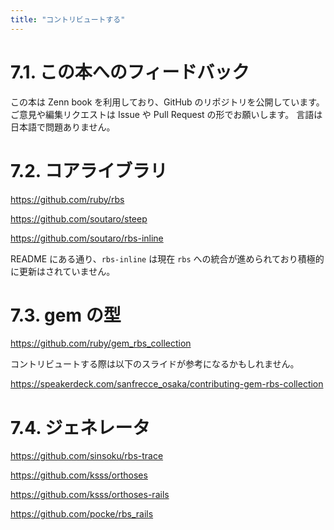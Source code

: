 ```yaml
---
title: "コントリビュートする"
---
```


# 7.1. この本へのフィードバック

この本は Zenn book を利用しており、GitHub のリポジトリを公開しています。
ご意見や編集リクエストは Issue や Pull Request の形でお願いします。
言語は日本語で問題ありません。

# 7.2. コアライブラリ

https://github.com/ruby/rbs

https://github.com/soutaro/steep

https://github.com/soutaro/rbs-inline

README にある通り、`rbs-inline` は現在 `rbs` への統合が進められており積極的に更新はされていません。

# 7.3. gem の型

https://github.com/ruby/gem_rbs_collection

コントリビュートする際は以下のスライドが参考になるかもしれません。

https://speakerdeck.com/sanfrecce_osaka/contributing-gem-rbs-collection

# 7.4. ジェネレータ

https://github.com/sinsoku/rbs-trace

https://github.com/ksss/orthoses

https://github.com/ksss/orthoses-rails

https://github.com/pocke/rbs_rails
